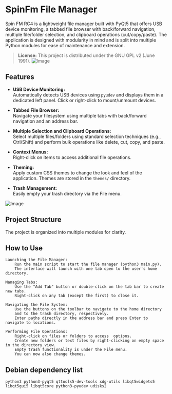 # SpinFm File Manager

Spin FM RC4 is a lightweight file manager built with PyQt5 that offers USB device monitoring, a tabbed file browser with back/forward navigation, multiple file/folder selection, and clipboard operations (cut/copy/paste). The application is designed with modularity in mind and is split into multiple Python modules for ease of maintenance and extension.

> **License:** This project is distributed under the GNU GPL v2 (June 1991).
![Image](https://github.com/user-attachments/assets/4b1c67bc-d949-443d-b1dc-7adabf85faf2)
## Features

- **USB Device Monitoring:**  
  Automatically detects USB devices using `pyudev` and displays them in a dedicated left panel. Click or right-click to mount/unmount devices.

- **Tabbed File Browser:**  
  Navigate your filesystem using multiple tabs with back/forward navigation and an address bar.

- **Multiple Selection and Clipboard Operations:**  
  Select multiple files/folders using standard selection techniques (e.g., Ctrl/Shift) and perform bulk operations like delete, cut, copy, and paste.

- **Context Menus:**  
  Right-click on items to access additional file operations.

- **Theming:**  
  Apply custom CSS themes to change the look and feel of the application. Themes are stored in the `themes/` directory.

- **Trash Management:**  
  Easily empty your trash directory via the File menu.

![Image](https://github.com/user-attachments/assets/2830285d-8c6e-4139-ab98-599d02cd7be5)

## Project Structure

The project is organized into multiple modules for clarity.

## How to Use

    Launching the File Manager:
        Run the main script to start the file manager (python3 main.py).
        The interface will launch with one tab open to the user's home directory.

    Managing Tabs:
        Use the "Add Tab" button or double-click on the tab bar to create new tabs.
        Right-click on any tab (except the first) to close it.

    Navigating the File System:
        Use the buttons on the toolbar to navigate to the home directory 
        and to the trash directory, respectively.
        Enter paths directly in the address bar and press Enter to navigate to locations.

    Performing File Operations:
        Right-click on files or folders to access  options.
        Create new folders or text files by right-clicking on empty space in the directory view.
        Empty trash functionality is under the File menu.
        You can now also change themes.

## Debian dependency list

    python3 python3-pyqt5 qttools5-dev-tools xdg-utils libqt5widgets5 libqt5gui5 libqt5core python3-pyudev udisks2

